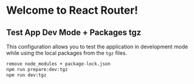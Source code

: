 # Welcome to React Router!

## Test App Dev Mode + Packages tgz

This configuration allows you to test the application in development mode while using the local packages from the `tgz` files.

```bash
remove node_modules + package-lock.json
npm run prepare:dev:tgz
npm run dev:tgz
```
